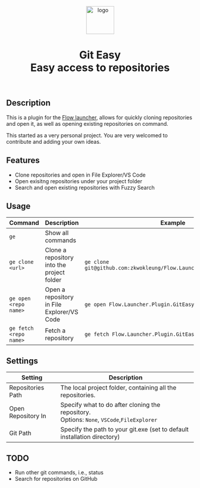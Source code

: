 
<div align="center">
    <img src="https://github.com/zkwokleung/Flow.Launcher.Plugin.GitEasy/blob/main/Flow.Launcher.Plugin.GitEasy/Images/icon.png?raw=true" alt="logo" width="75">
    <h1>Git Easy <br> Easy access to repositories</h1>
    <br>
</div>

## Description

This is a plugin for the [Flow launcher](https://github.com/Flow-Launcher/Flow.Launcher), allows for quickly cloning repositories and open it, as well as opening existing repositories on command.

This started as a very personal project. You are very welcomed to contribute and adding your own ideas.

## Features

* Clone repositories and open in File Explorer/VS Code
* Open exisitng repositories under your project folder
* Search and open existing repositories with Fuzzy Search

## Usage

| Command                    | Description                                | Example                                                                   |
|----------------------------|--------------------------------------------|---------------------------------------------------------------------------|
| `` ge ``                   | Show all commands                          |                                                                           |
| `` ge clone <url> ``       | Clone a repository into the project folder | `` ge clone git@github.com:zkwokleung/Flow.Launcher.Plugin.GitEasy.git `` |
| `` ge open <repo name> ``  | Open a repository in File Explorer/VS Code | `` ge open Flow.Launcher.Plugin.GitEasy ``                                |
| `` ge fetch <repo name> `` | Fetch a repository                         | `` ge fetch Flow.Launcher.Plugin.GitEasy ``                               |

## Settings

| Setting            | Description                                                                                          |
|--------------------|------------------------------------------------------------------------------------------------------|
| Repositories Path  | The local project folder, containing all the repositories.                                           |
| Open Repository In | Specify what to do after cloning the repository. <br> Options: ``None``, ``VSCode``,``FileExplorer`` |
| Git Path           | Specify the path to your git.exe (set to default installation directory)                             |

## TODO

* Run other git commands, i.e., status
* Search for repositories on GitHub